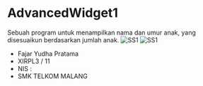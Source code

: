 # AdvancedWidget1

Sebuah program untuk menampilkan nama dan umur anak, yang disesuaikun berdasarkan jumlah anak.
![SS1](http://s16.postimg.org/3lz8javwl/Screenshot_2016_09_25_12_27_06_1.png)
![SS1](http://s13.postimg.org/84yh9dkjb/Screenshot_2016_09_25_12_26_53_1.png)

- Fajar Yudha Pratama
- XIRPL3 / 11
- NIS :  
- SMK TELKOM MALANG
